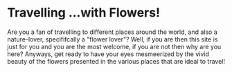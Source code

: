 # Travelling ...with Flowers!
<p> Are you a fan of travelling to different places around the world, and also a nature-lover, specififcally a "flower lover"? Well, if you are then this site is just for you and you are the most welcome, if you are not then why are you here? Anyways, get ready to have your eyes mesmeerized by the vivid beauty of the flowers presented in the various places that are ideal to travel! </p>
